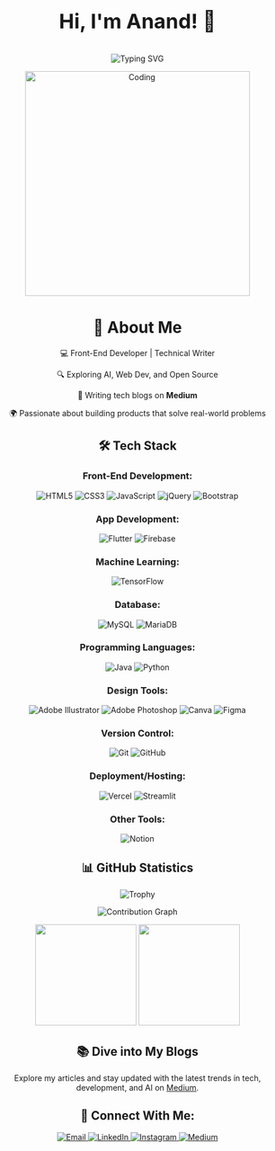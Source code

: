 <div align="center">
  <p style="font-size: 36px; font-weight: bold;">Hi, I'm Anand! 👋</p>
  <p align="center">
  <img src="https://readme-typing-svg.herokuapp.com?font=Fira+Code&weight=500&size=30&pause=1000&color=FFFFFF&center=true&vCenter=true&width=600&lines=Front-End+Developer;Tech+%26+Finance+Enthusiast" alt="Typing SVG" />
</p>
  <img align="center" alt="Coding" width="400" src="https://user-images.githubusercontent.com/74038190/229223263-cf2e4b07-2615-4f87-9c38-e37600f8381a.gif">

  <h1>🚀 About Me</h1>
  <p>💻 Front-End Developer | Technical Writer</p>
  <p>🔍 Exploring AI, Web Dev, and Open Source</p>
  <p>📖 Writing tech blogs on <strong>Medium</strong></p>
  <p>🌍 Passionate about building products that solve real-world problems</p>

  <h2>🛠️ Tech Stack</h2>

 <h3>Front-End Development:</h3>
<p>
  <img src="https://img.shields.io/badge/html5-%23000000.svg?style=for-the-badge&logo=html5&logoColor=white" alt="HTML5"/>
  <img src="https://img.shields.io/badge/css3-%23000000.svg?style=for-the-badge&logo=css3&logoColor=white" alt="CSS3"/>
  <img src="https://img.shields.io/badge/javascript-%23000000.svg?style=for-the-badge&logo=javascript&logoColor=white" alt="JavaScript"/>
  <img src="https://img.shields.io/badge/jquery-%23000000.svg?style=for-the-badge&logo=jquery&logoColor=white" alt="jQuery"/>
  <img src="https://img.shields.io/badge/bootstrap-%23000000.svg?style=for-the-badge&logo=bootstrap&logoColor=white" alt="Bootstrap"/>
</p>

<h3>App Development:</h3>
<p>
  <img src="https://img.shields.io/badge/Flutter-%23000000.svg?style=for-the-badge&logo=Flutter&logoColor=white" alt="Flutter"/>
  <img src="https://img.shields.io/badge/firebase-%23000000.svg?style=for-the-badge&logo=firebase&logoColor=white" alt="Firebase"/>
</p>

<h3>Machine Learning:</h3>
<p>
  <img src="https://img.shields.io/badge/TensorFlow-%23000000.svg?style=for-the-badge&logo=TensorFlow&logoColor=white" alt="TensorFlow"/>
</p>

<h3>Database:</h3>
<p>
  <img src="https://img.shields.io/badge/mysql-%23000000.svg?style=for-the-badge&logo=mysql&logoColor=white" alt="MySQL"/>
  <img src="https://img.shields.io/badge/MariaDB-%23000000.svg?style=for-the-badge&logo=mariadb&logoColor=white" alt="MariaDB"/>
</p>

<h3>Programming Languages:</h3>
<p>
  <img src="https://img.shields.io/badge/java-%23000000.svg?style=for-the-badge&logo=openjdk&logoColor=white" alt="Java"/>
  <img src="https://img.shields.io/badge/python-%23000000.svg?style=for-the-badge&logo=python&logoColor=white" alt="Python"/>
</p>

<h3>Design Tools:</h3>
<p>
  <img src="https://img.shields.io/badge/adobe%20illustrator-%23000000.svg?style=for-the-badge&logo=adobe%20illustrator&logoColor=white" alt="Adobe Illustrator"/>
  <img src="https://img.shields.io/badge/adobe%20photoshop-%23000000.svg?style=for-the-badge&logo=adobe%20photoshop&logoColor=white" alt="Adobe Photoshop"/>
  <img src="https://img.shields.io/badge/Canva-%23000000.svg?style=for-the-badge&logo=Canva&logoColor=white" alt="Canva"/>
  <img src="https://img.shields.io/badge/figma-%23000000.svg?style=for-the-badge&logo=figma&logoColor=white" alt="Figma"/>
</p>

<h3>Version Control:</h3>
<p>
  <img src="https://img.shields.io/badge/git-%23000000.svg?style=for-the-badge&logo=git&logoColor=white" alt="Git"/>
  <img src="https://img.shields.io/badge/github-%23000000.svg?style=for-the-badge&logo=github&logoColor=white" alt="GitHub"/>
</p>

<h3>Deployment/Hosting:</h3>
<p>
  <img src="https://img.shields.io/badge/vercel-%23000000.svg?style=for-the-badge&logo=vercel&logoColor=white" alt="Vercel"/>
  <img src="https://img.shields.io/badge/Streamlit-%23000000.svg?style=for-the-badge&logo=Streamlit&logoColor=white" alt="Streamlit"/>
</p>

<h3>Other Tools:</h3>
<p>
  <img src="https://img.shields.io/badge/Notion-%23000000.svg?style=for-the-badge&logo=notion&logoColor=white" alt="Notion"/>
</p>


  <h2>📊 GitHub Statistics</h2>
  
 <p align="center">
    <img src="https://github-profile-trophy.vercel.app/?username=anandsundaramoorthysa&theme=black&no-frame=true&row=1&&margin-w=30&no-bg=true" alt="Trophy" />
</p>

<p align="center">
    <img src="https://github-readme-activity-graph.vercel.app/graph?username=anandsundaramoorthysa&theme=dark&hide_border=true&bg_color=000000&color=FFFFFF&line=FFFFFF&point=FFFFFF" alt="Contribution Graph" />
</p>

<div align="center">
    <img height="180em" src="https://github-readme-stats.vercel.app/api?username=anandsundaramoorthysa&show_icons=true&theme=dark&include_all_commits=true&count_private=true&bg_color=000000&text_color=FFFFFF&icon_color=FFFFFF"/>
    <img height="180em" src="https://github-readme-stats.vercel.app/api/top-langs/?username=anandsundaramoorthysa&layout=compact&langs_count=8&theme=dark&bg_color=000000&text_color=FFFFFF"/>
</div>

  <h2>📚 Dive into My Blogs</h2>
  <p>Explore my articles and stay updated with the latest trends in tech, development, and AI on <a href="https://medium.com/@anandsundaramoorthysa" target="_blank">Medium</a>.</p>

  <h2>🤝 Connect With Me:</h2>
  <p align="center">
    <a href="mailto:sanand03072005@gmail.com">
      <img src="https://img.shields.io/badge/Email-%23000000.svg?style=for-the-badge&logo=gmail&logoColor=white" alt="Email"/>
    </a>
    <a href="https://www.linkedin.com/in/anandsundaramoorthysa/">
      <img src="https://img.shields.io/badge/LinkedIn-%23000000.svg?style=for-the-badge&logo=linkedin&logoColor=white" alt="LinkedIn"/>
    </a>
    <a href="https://www.instagram.com/anandsundaramoorthysa/">
      <img src="https://img.shields.io/badge/Instagram-%23000000.svg?style=for-the-badge&logo=instagram&logoColor=white" alt="Instagram"/>
    </a>
    <a href="https://medium.com/@anandsundaramoorthysa">
      <img src="https://img.shields.io/badge/Medium-%23000000.svg?style=for-the-badge&logo=medium&logoColor=white" alt="Medium"/>
    </a>
</p>
</div>

